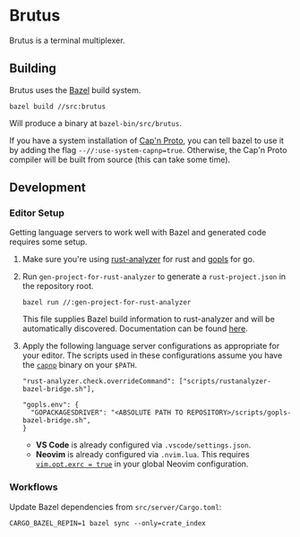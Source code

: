 # Brutus

Brutus is a terminal multiplexer.

## Building

Brutus uses the [Bazel](https://bazel.build/) build system.

```
bazel build //src:brutus
```

Will produce a binary at `bazel-bin/src/brutus`.

If you have a system installation of [Cap'n Proto](https://capnproto.org/install.html), you can tell bazel to use it by adding the flag `--//:use-system-capnp=true`. Otherwise, the Cap'n Proto compiler will be built from source (this can take some time).

## Development

### Editor Setup

Getting language servers to work well with Bazel and generated code requires some setup.

1. Make sure you're using [rust-analyzer](https://rust-analyzer.github.io/) for rust and [gopls](https://pkg.go.dev/golang.org/x/tools/gopls) for go.

2. Run `gen-project-for-rust-analyzer` to generate a `rust-project.json` in the repository root.

   ```
   bazel run //:gen-project-for-rust-analyzer
   ```

   This file supplies Bazel build information to rust-analyzer and will be automatically discovered. Documentation can be found [here](https://rust-analyzer.github.io/manual.html#non-cargo-based-projects).

3. Apply the following language server configurations as appropriate for your editor. The scripts used in these configurations assume you have the [`capnp`](https://capnproto.org/capnp-tool.html) binary on your `$PATH`.

   ```
   "rust-analyzer.check.overrideCommand": ["scripts/rustanalyzer-bazel-bridge.sh"],
   ```

   ```
   "gopls.env": {
     "GOPACKAGESDRIVER": "<ABSOLUTE PATH TO REPOSITORY>/scripts/gopls-bazel-bridge.sh",
   }
   ```

   - **VS Code** is already configured via `.vscode/settings.json`.
   - **Neovim** is already configured via `.nvim.lua`. This requires [`vim.opt.exrc = true`](https://neovim.io/doc/user/options.html#'exrc') in your global Neovim configuration.

### Workflows

Update Bazel dependencies from `src/server/Cargo.toml`:

```
CARGO_BAZEL_REPIN=1 bazel sync --only=crate_index
```

